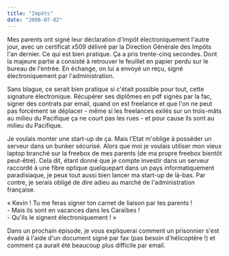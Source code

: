 ```yaml
---
title: "Impôts"
date: "2008-07-02"
---
```


Mes parents ont signé leur déclaration d'impôt électroniquement l'autre jour, avec un certificat x509 délivré par la Direction Générale des Impôts l'an dernier. Ce qui est bien pratique. Ça a pris trente-cinq secondes. Dont la majeure partie a consisté à retrouver le feuillet en papier perdu sur le bureau de l'entrée. En échange, on lui a envoyé un reçu, signé électroniquement par l'administration.

Sans blague, ce serait bien pratique si c'était possible pour tout, cette signature électronique. Récupérer ses diplômes en pdf signés par la fac, signer des contrats par email, quand on est freelance et que l'on ne peut pas forcément se déplacer - même si les freelances exilés sur un trois-mâts au milieu du Pacifique ça ne court pas les rues - et pour cause ils sont au milieu du Pacifique.

Je voulais monter une start-up de ça. Mais l'Etat m'oblige à posséder un serveur dans un bunker sécurisé. Alors que moi je voulais utiliser mon vieux laptop branché sur la freebox de mes parents (de ma propre freebox bientôt peut-être). Cela dit, étant donné que je compte investir dans un serveur raccordé à une fibre optique quelquepart dans un pays informatiquement paradisiaque, je peux tout aussi bien lancer ma start-up de là-bas. Par contre, je serais obligé de dire adieu au marché de l'administration française.

« Kevin ! Tu me feras signer ton carnet de liaison par tes parents !  
\- Mais ils sont en vacances dans les Caraïbes !  
\- Qu'ils le signent électroniquement ! »

Dans un prochain épisode, je vous expliquerai comment un prisonnier s'est évadé à l'aide d'un document signé par fax (pas besoin d'hélicoptère !) et comment ça aurait été beaucoup plus difficile par email.
